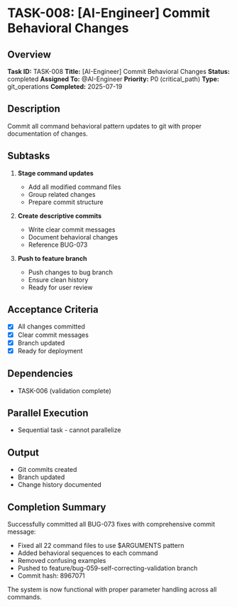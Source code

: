 # TASK-008: [AI-Engineer] Commit Behavioral Changes

## Overview
**Task ID:** TASK-008
**Title:** [AI-Engineer] Commit Behavioral Changes
**Status:** completed
**Assigned To:** @AI-Engineer
**Priority:** P0 (critical_path)
**Type:** git_operations
**Completed:** 2025-07-19

## Description
Commit all command behavioral pattern updates to git with proper documentation of changes.

## Subtasks
1. **Stage command updates**
   - Add all modified command files
   - Group related changes
   - Prepare commit structure

2. **Create descriptive commits**
   - Write clear commit messages
   - Document behavioral changes
   - Reference BUG-073

3. **Push to feature branch**
   - Push changes to bug branch
   - Ensure clean history
   - Ready for user review

## Acceptance Criteria
- [x] All changes committed
- [x] Clear commit messages
- [x] Branch updated
- [x] Ready for deployment

## Dependencies
- TASK-006 (validation complete)

## Parallel Execution
- Sequential task - cannot parallelize

## Output
- Git commits created
- Branch updated
- Change history documented

## Completion Summary
Successfully committed all BUG-073 fixes with comprehensive commit message:
- Fixed all 22 command files to use $ARGUMENTS pattern
- Added behavioral sequences to each command
- Removed confusing examples
- Pushed to feature/bug-059-self-correcting-validation branch
- Commit hash: 8967071

The system is now functional with proper parameter handling across all commands.